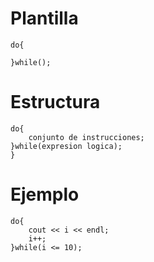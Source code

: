 # Plantilla
```
do{
	
}while();
```
# Estructura
```
do{
	conjunto de instrucciones;
}while(expresion logica);
}
```
# Ejemplo
```
do{
	cout << i << endl;
	i++;
}while(i <= 10);
```